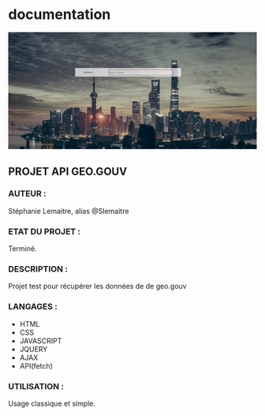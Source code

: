 # documentation

![Image description](public/image/accueil.PNG)

## PROJET API GEO.GOUV
### AUTEUR : 

Stéphanie Lemaitre, alias @Slemaitre

### ETAT DU PROJET : 

Terminé.

### DESCRIPTION : 

Projet test pour récupérer les données de de geo.gouv
              
              
### LANGAGES : 

* HTML 
* CSS 
* JAVASCRIPT 
* JQUERY
* AJAX
* API(fetch)

### UTILISATION : 

Usage classique et simple.
              









